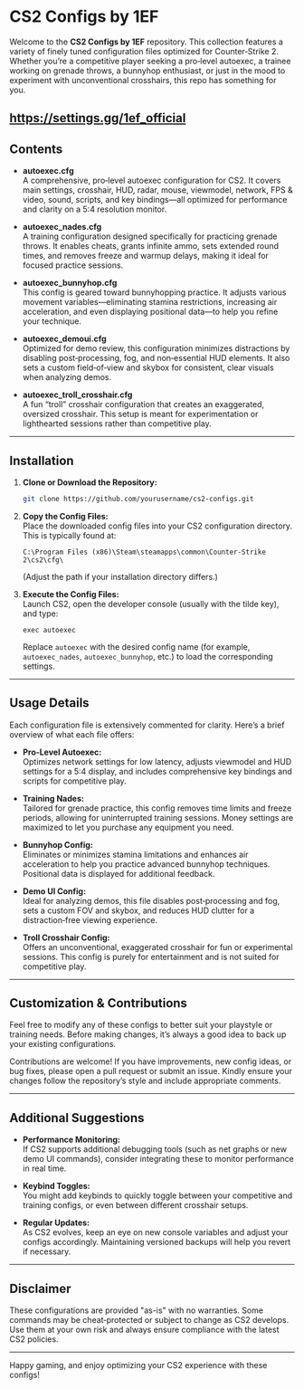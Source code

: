 # CS2 Configs by 1EF

Welcome to the **CS2 Configs by 1EF** repository. This collection features a variety of finely tuned configuration files optimized for Counter‑Strike 2. Whether you’re a competitive player seeking a pro‑level autoexec, a trainee working on grenade throws, a bunnyhop enthusiast, or just in the mood to experiment with unconventional crosshairs, this repo has something for you.

https://settings.gg/1ef_official
---

## Contents

- **autoexec.cfg**  
  A comprehensive, pro‑level autoexec configuration for CS2. It covers main settings, crosshair, HUD, radar, mouse, viewmodel, network, FPS & video, sound, scripts, and key bindings—all optimized for performance and clarity on a 5:4 resolution monitor.

- **autoexec_nades.cfg**  
  A training configuration designed specifically for practicing grenade throws. It enables cheats, grants infinite ammo, sets extended round times, and removes freeze and warmup delays, making it ideal for focused practice sessions.

- **autoexec_bunnyhop.cfg**  
  This config is geared toward bunnyhopping practice. It adjusts various movement variables—eliminating stamina restrictions, increasing air acceleration, and even displaying positional data—to help you refine your technique.

- **autoexec_demoui.cfg**  
  Optimized for demo review, this configuration minimizes distractions by disabling post‑processing, fog, and non‑essential HUD elements. It also sets a custom field‑of‑view and skybox for consistent, clear visuals when analyzing demos.

- **autoexec_troll_crosshair.cfg**  
  A fun “troll” crosshair configuration that creates an exaggerated, oversized crosshair. This setup is meant for experimentation or lighthearted sessions rather than competitive play.

---

## Installation

1. **Clone or Download the Repository:**
   ```bash
   git clone https://github.com/yourusername/cs2-configs.git
   ```

2. **Copy the Config Files:**  
   Place the downloaded config files into your CS2 configuration directory. This is typically found at:
   ```
   C:\Program Files (x86)\Steam\steamapps\common\Counter-Strike 2\cs2\cfg\
   ```
   (Adjust the path if your installation directory differs.)

3. **Execute the Config Files:**  
   Launch CS2, open the developer console (usually with the tilde key), and type:
   ```
   exec autoexec
   ```
   Replace `autoexec` with the desired config name (for example, `autoexec_nades`, `autoexec_bunnyhop`, etc.) to load the corresponding settings.

---

## Usage Details

Each configuration file is extensively commented for clarity. Here’s a brief overview of what each file offers:

- **Pro‑Level Autoexec:**  
  Optimizes network settings for low latency, adjusts viewmodel and HUD settings for a 5:4 display, and includes comprehensive key bindings and scripts for competitive play.

- **Training Nades:**  
  Tailored for grenade practice, this config removes time limits and freeze periods, allowing for uninterrupted training sessions. Money settings are maximized to let you purchase any equipment you need.

- **Bunnyhop Config:**  
  Eliminates or minimizes stamina limitations and enhances air acceleration to help you practice advanced bunnyhop techniques. Positional data is displayed for additional feedback.

- **Demo UI Config:**  
  Ideal for analyzing demos, this file disables post‑processing and fog, sets a custom FOV and skybox, and reduces HUD clutter for a distraction‑free viewing experience.

- **Troll Crosshair Config:**  
  Offers an unconventional, exaggerated crosshair for fun or experimental sessions. This config is purely for entertainment and is not suited for competitive play.

---

## Customization & Contributions

Feel free to modify any of these configs to better suit your playstyle or training needs. Before making changes, it’s always a good idea to back up your existing configurations.

Contributions are welcome! If you have improvements, new config ideas, or bug fixes, please open a pull request or submit an issue. Kindly ensure your changes follow the repository’s style and include appropriate comments.

---

## Additional Suggestions

- **Performance Monitoring:**  
  If CS2 supports additional debugging tools (such as net graphs or new demo UI commands), consider integrating these to monitor performance in real time.

- **Keybind Toggles:**  
  You might add keybinds to quickly toggle between your competitive and training configs, or even between different crosshair setups.

- **Regular Updates:**  
  As CS2 evolves, keep an eye on new console variables and adjust your configs accordingly. Maintaining versioned backups will help you revert if necessary.

---

## Disclaimer

These configurations are provided "as-is" with no warranties. Some commands may be cheat‑protected or subject to change as CS2 develops. Use them at your own risk and always ensure compliance with the latest CS2 policies.

---

Happy gaming, and enjoy optimizing your CS2 experience with these configs!
